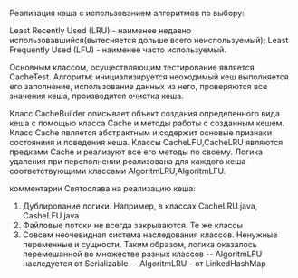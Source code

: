 Реализация кэша с использованием алгоритмов по выбору: 

Least Recently Used (LRU) - наименее недавно использовавшийся(вытесняется 
дольше всего неиспользуемый); 
Least Frequently Used (LFU) - наименее часто используемый.

Основным классом, осуществляющим тестирование является CacheTest. 
Алгоритм: 
инициализируется неоходимый кеш
выполняется его заполнение, использование данных из него, проверяются все 
значения кеша, производится очистка кеша.

Класс CacheBuilder описывает объект создания определенного вида кеша с помощью 
класса Cache и методы работы с созданным кешем.
Класс Cache является абстрактным и содержит основые признаки состояниия и 
поведения кеша.
Классы CacheLFU,CacheLRU являются предками Cache и  реализуют все его методы 
по своему.
Логика удаления при переполнении реализована для каждого кеша соответствующими 
классами AlgoritmLRU,AlgoritmLFU.
 

комментарии Святослава на реализацию кеша:
1. Дублирование логики. Например, в классах CacheLRU.java, CasheLFU.java
2. Файловые потоки не всегда закрываются. Те же классы
3. Совсем неочевидная система наследования классов. Ненужные переменные и сущности. 
Таким образом, логика оказалось перемешанной во множестве разных классов
-- AlgoritmLFU наследуется от Serializable
-- AlgoritmLRU - от LinkedHashMap
